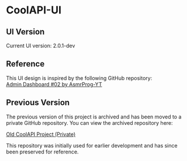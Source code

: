 # CoolAPI-UI

## UI Version

Current UI version: 2.0.1-dev

## Reference

This UI design is inspired by the following GitHub repository:  
[Admin Dashboard #02 by AsmrProg-YT](https://github.com/AsmrProg-YT/Dashboard-Designs/tree/master/Admin%20Dashboard%20%2302)

## Previous Version

The previous version of this project is archived and has been moved to a private GitHub repository. You can view the archived repository here:

[Old CoolAPI Project (Private)](https://github.com/redbean0721/CoolAPI-archive)

This repository was initially used for earlier development and has since been preserved for reference.